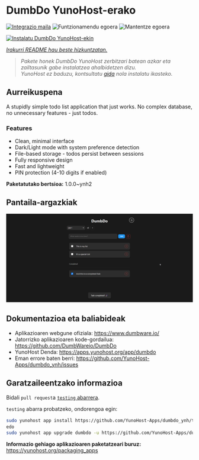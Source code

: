 <!--
Ohart ongi: README hau automatikoki sortu da <https://github.com/YunoHost/apps/tree/master/tools/readme_generator>ri esker
EZ editatu eskuz.
-->

# DumbDo YunoHost-erako

[![Integrazio maila](https://apps.yunohost.org/badge/integration/dumbdo)](https://ci-apps.yunohost.org/ci/apps/dumbdo/)
![Funtzionamendu egoera](https://apps.yunohost.org/badge/state/dumbdo)
![Mantentze egoera](https://apps.yunohost.org/badge/maintained/dumbdo)

[![Instalatu DumbDo YunoHost-ekin](https://install-app.yunohost.org/install-with-yunohost.svg)](https://install-app.yunohost.org/?app=dumbdo)

*[Irakurri README hau beste hizkuntzatan.](./ALL_README.md)*

> *Pakete honek DumbDo YunoHost zerbitzari batean azkar eta zailtasunik gabe instalatzea ahalbidetzen dizu.*  
> *YunoHost ez baduzu, kontsultatu [gida](https://yunohost.org/install) nola instalatu ikasteko.*

## Aurreikuspena

A stupidly simple todo list application that just works. No complex database, no unnecessary features - just todos.

### Features

- Clean, minimal interface
- Dark/Light mode with system preference detection
- File-based storage - todos persist between sessions
- Fully responsive design
- Fast and lightweight
- PIN protection (4-10 digits if enabled)


**Paketatutako bertsioa:** 1.0.0~ynh2

## Pantaila-argazkiak

![DumbDo(r)en pantaila-argazkia](./doc/screenshots/screenshot.png)

## Dokumentazioa eta baliabideak

- Aplikazioaren webgune ofiziala: <https://www.dumbware.io/>
- Jatorrizko aplikazioaren kode-gordailua: <https://github.com/DumbWareio/DumbDo>
- YunoHost Denda: <https://apps.yunohost.org/app/dumbdo>
- Eman errore baten berri: <https://github.com/YunoHost-Apps/dumbdo_ynh/issues>

## Garatzaileentzako informazioa

Bidali `pull request`a [`testing` abarrera](https://github.com/YunoHost-Apps/dumbdo_ynh/tree/testing).

`testing` abarra probatzeko, ondorengoa egin:

```bash
sudo yunohost app install https://github.com/YunoHost-Apps/dumbdo_ynh/tree/testing --debug
edo
sudo yunohost app upgrade dumbdo -u https://github.com/YunoHost-Apps/dumbdo_ynh/tree/testing --debug
```

**Informazio gehiago aplikazioaren paketatzeari buruz:** <https://yunohost.org/packaging_apps>
